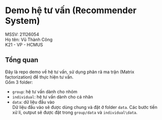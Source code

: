 # Demo hệ tư vấn (Recommender System)

MSSV: 21126054  
Họ tên: Vũ Thành Công  
K21 - VP - HCMUS

## Tổng quan  

Đây là repo demo về hệ tư vấn, sử dụng phân rã ma trận (Matrix factorization) để thực hiện tư vấn.  
Gồm 3 folder:

- `group`: hệ tư vấn dành cho nhóm
- `individual`: hệ tư vấn dành cho cá nhân
- `data`: dữ liệu đầu vào  
Dữ liệu đầu vào sẽ được dùng chung và đặt ở folder `data`. Các bước tiền xử lí, output sẽ được đặt trong `group/data` và `individual\data`.
